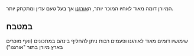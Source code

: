 המיורן דומה מאוד לאחיו המוכר יותר, ה[אורגנו](oregano) אך בעל טעם עדין ומתקתק יותר. 

## במטבח

שימושיו דומים מאוד לאורגנו ופעמים רבות ניתן להחליף בינהם במתכונים (ואף מוכרים בארץ מיורן בתור "אורגנו")

